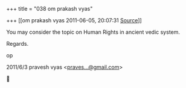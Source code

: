 +++
title = "038 om prakash vyas"

+++
[[om prakash vyas	2011-06-05, 20:07:31 [Source](https://groups.google.com/g/bvparishat/c/P7Nvh68HUJc)]]



You may consider the topic on Human Rights in ancient vedic system.

  

Regards.

op  
  

2011/6/3 pravesh vyas \<[praves...@gmail.com]()\>



